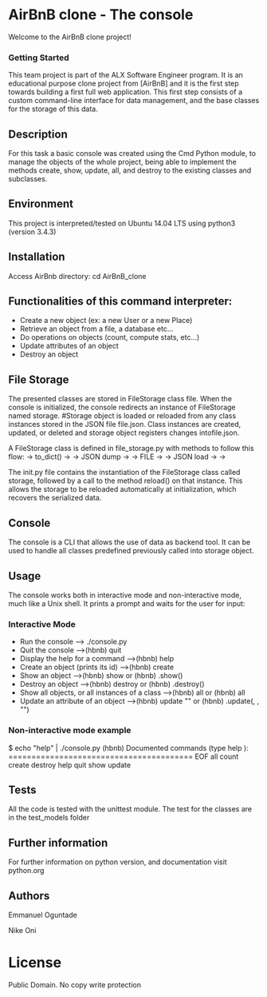 # AirBnB clone - The console

Welcome to the AirBnB clone project!

### Getting Started

This team project is part of the ALX Software Engineer program. It is an educational purpose clone project from [AirBnB] and it is the first step towards building a first full web application. This first step consists of a custom command-line interface for data management, and the base classes for the storage of this data.

## Description

For this task a basic console was created using the Cmd Python module, to manage the objects of the whole project, being able to implement the methods create, show, update, all, and destroy to the existing classes and subclasses.

## Environment
This project is interpreted/tested on Ubuntu 14.04 LTS using python3 (version 3.4.3)

## Installation

Access AirBnb directory: cd AirBnB_clone

## Functionalities of this command interpreter:

* Create a new object (ex: a new User or a new Place)
* Retrieve an object from a file, a database etc...
* Do operations on objects (count, compute stats, etc...)
* Update attributes of an object
* Destroy an object

## File Storage

The presented classes are stored in FileStorage class file. When the console is initialized, the console redirects an instance of FileStorage named storage. #Storage object is loaded or reloaded from any class instances stored in the JSON file file.json. Class instances are created, updated, or deleted and storage object registers changes intofile.json.

A FileStorage class is defined in file_storage.py with methods to follow this flow: <object> -> to_dict() -> <dictionary> -> JSON dump -> <json string> -> FILE -> <json string> -> JSON load -> <dictionary> -> <object>

The init.py file contains the instantiation of the FileStorage class called storage, followed by a call to the method reload() on that instance. This allows the storage to be reloaded automatically at initialization, which recovers the serialized data.

## Console

The console is a CLI that allows the use of data as backend tool. It can be used to handle all classes predefined previously called into storage object.

## Usage

The console works both in interactive mode and non-interactive mode, much like a Unix shell. It prints a prompt and waits for the user for input:

### Interactive Mode

* Run the console	--> ./console.py
* Quit the console	-->(hbnb) quit
* Display the help for a command	-->(hbnb) help <command>
* Create an object (prints its id)	-->(hbnb) create <class>
* Show an object	-->(hbnb) show <class> <id> or (hbnb) <class>.show(<id>)
* Destroy an object	-->(hbnb) destroy <class> <id> or (hbnb) <class>.destroy(<id>)
* Show all objects, or all instances of a class 	-->(hbnb) all or (hbnb) all <class>
* Update an attribute of an object	-->(hbnb) update <class> <id> <attribute name> "<attribute value>" or (hbnb) <class>.update(<id>, <attribute name>, "<attribute
 value>")                                

### Non-interactive mode example

$ echo "help" | ./console.py             (hbnb)                                                                            Documented commands (type help <topic>): ========================================
EOF  all  count  create  destroy  help  quit  show  update

## Tests

All the code is tested with the unittest module. The test for the classes are in the test_models folder

## Further information

For further information on python version, and documentation visit python.org     

## Authors

Emmanuel Oguntade

Nike Oni

# License
Public Domain. No copy write protection
